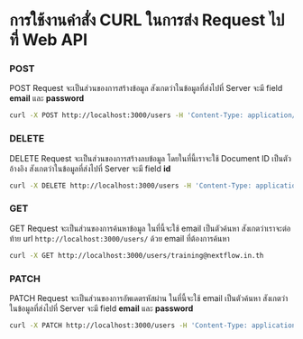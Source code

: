 
# การใช้งานคำสั่ง CURL ในการส่ง Request ไปที่ Web API

### POST

POST Request จะเป็นส่วนของการสร้างข้อมูล สังเกตว่าในข้อมูลที่ส่งไปที่ Server จะมี field **email** และ **password**

```bash
curl -X POST http://localhost:3000/users -H 'Content-Type: application/json' -d '{"email":"training@nextflow.in.th","password":"111222"}'
```

### DELETE

DELETE Request จะเป็นส่วนของการสร้างลบข้อมูล โดยในที่นี้เราจะใช้ Document ID เป็นตัวอ้างอิง สังเกตว่าในข้อมูลที่ส่งไปที่ Server จะมี field **id**

```bash
curl -X DELETE http://localhost:3000/users -H 'Content-Type: application/json' -d '{ "id": "61c089efc246a7de85c98ce1" }'
```

### GET

GET Request จะเป็นส่วนของการค้นหาข้อมูล ในที่นี้จะใช้ email เป็นตัวค้นหา สังเกตว่าเราจะต่อท้าย url `http://localhost:3000/users/` ด้วย email ที่ต้องการค้นหา

```bash
curl -X GET http://localhost:3000/users/training@nextflow.in.th
```

### PATCH

PATCH Request จะเป็นส่วนของการอัพเดตรหัสผ่าน ในที่นี้จะใช้ email เป็นตัวค้นหา สังเกตว่าในข้อมูลที่ส่งไปที่ Server จะมี field **email** และ **password**

```bash
curl -X PATCH http://localhost:3000/users -H 'Content-Type: application/json' -d '{"email":"training@nextflow.in.th","password":"444555"}'
```